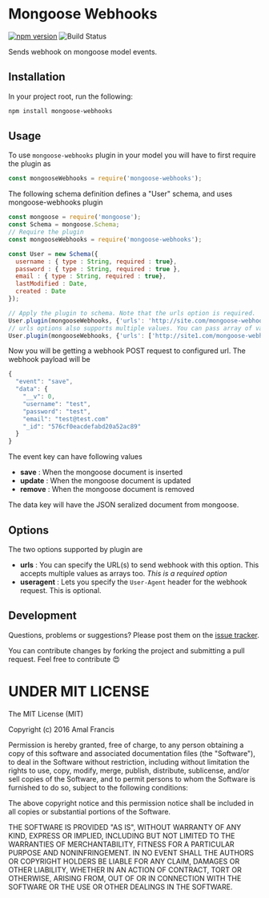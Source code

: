 Mongoose Webhooks
========

[![npm version](https://badge.fury.io/js/mongoose-webhooks.svg)](https://badge.fury.io/js/mongoose-webhooks)
![Build Status](https://github.com/amalfra/mongoose-webhooks/actions/workflows/test.yml/badge.svg?branch=main)

Sends webhook on mongoose model events.

## Installation
In your project root, run the following:

```sh
npm install mongoose-webhooks
```

## Usage
To use `mongoose-webhooks` plugin in your model you will have to first require the plugin as

```javascript
const mongooseWebhooks = require('mongoose-webhooks');
```

The following schema definition defines a "User" schema, and uses mongoose-webhooks plugin

```javascript
const mongoose = require('mongoose');
const Schema = mongoose.Schema;
// Require the plugin
const mongooseWebhooks = require('mongoose-webhooks');

const User = new Schema({
  username : { type : String, required : true},
  password : { type : String, required : true },
  email : { type : String, required : true},
  lastModified : Date,
  created : Date
});

// Apply the plugin to schema. Note that the urls option is required.
User.plugin(mongooseWebhooks, {'urls': 'http://site.com/mongoose-webhook'});
// urls options also supports multiple values. You can pass array of values if webhook needs to be delivered to multiple destinations
User.plugin(mongooseWebhooks, {'urls': ['http://site1.com/mongoose-webhook', 'http://site2.com/mongoose-webhook']});
```

Now you will be getting a webhook POST request to configured url. The webhook payload will be

```javascript
{
  "event": "save",
  "data": {
    "__v": 0,
    "username": "test",
    "password": "test",
    "email": "test@test.com"
    "_id": "576cf0eacdefabd20a52ac89"
  }
}
```

The event key can have following values
  * **save** : When the mongoose document is inserted
  * **update** : When the mongoose document is updated
  * **remove** : When the mongoose document is removed

The data key will have the JSON seralized document from mongoose.

## Options

The two options supported by plugin are
  * **urls** : You can specify the URL(s) to send webhook with this option. This accepts multiple values as arrays too. *This is a required option*
  * **useragent** : Lets you specify the `User-Agent` header for the webhook request. This is optional.

## Development

Questions, problems or suggestions? Please post them on the [issue tracker](https://github.com/amalfra/mongoose-webhooks/issues).

You can contribute changes by forking the project and submitting a pull request. Feel free to contribute :heart_eyes:

UNDER MIT LICENSE
=================

The MIT License (MIT)

Copyright (c) 2016 Amal Francis

Permission is hereby granted, free of charge, to any person obtaining a copy of this software and associated documentation files (the "Software"), to deal in the Software without restriction, including without limitation the rights to use, copy, modify, merge, publish, distribute, sublicense, and/or sell copies of the Software, and to permit persons to whom the Software is furnished to do so, subject to the following conditions:

The above copyright notice and this permission notice shall be included in all copies or substantial portions of the Software.

THE SOFTWARE IS PROVIDED "AS IS", WITHOUT WARRANTY OF ANY KIND, EXPRESS OR IMPLIED, INCLUDING BUT NOT LIMITED TO THE WARRANTIES OF MERCHANTABILITY, FITNESS FOR A PARTICULAR PURPOSE AND NONINFRINGEMENT. IN NO EVENT SHALL THE AUTHORS OR COPYRIGHT HOLDERS BE LIABLE FOR ANY CLAIM, DAMAGES OR OTHER LIABILITY, WHETHER IN AN ACTION OF CONTRACT, TORT OR OTHERWISE, ARISING FROM, OUT OF OR IN CONNECTION WITH THE SOFTWARE OR THE USE OR OTHER DEALINGS IN THE SOFTWARE.
